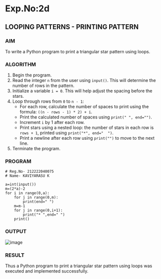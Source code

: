 # Exp.No:2d
## LOOPING PATTERNS - PRINTING PATTERN

### AIM  
To write a Python program to print a triangular star pattern using loops.

### ALGORITHM

1. Begin the program.  
2. Read the integer `n` from the user using `input()`. This will determine the number of rows in the pattern.  
3. Initialize a variable `i = 0`. This will help adjust the spacing before the stars.  
4. Loop through rows from `0` to `n - 1`:  
   - For each row, calculate the number of spaces to print using the formula: `((n - rows - 1) * 2) + i`.  
   - Print the calculated number of spaces using `print(" ", end="")`.  
   - Increment `i` by 1 after each row.  
   - Print stars using a nested loop: the number of stars in each row is `rows + 1`, printed using `print("*", end="  ")`.  
   - Print a newline after each row using `print("")` to move to the next line.  
5. Terminate the program.


### PROGRAM
```
# Reg.No- 212222040075
# Name- KAVIYARASU K

a=int(input())
m=(2*a)-2
for i in range(0,a):
    for j in range(0,m):
        print(end=" ")
    m=m-1
    for j in range(0,i+1):
        print("* ",end=" ")
    print()

```

### OUTPUT

![image](https://github.com/user-attachments/assets/bd283f1a-78d8-4c70-82c5-b22ece807559)

### RESULT

Thus a Python program to print a triangular star pattern using loops was executed and implemented successfully.

